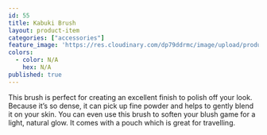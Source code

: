 ```yaml
---
id: 55
title: Kabuki Brush
layout: product-item
categories: ["accessories"]
feature_image: 'https://res.cloudinary.com/dp79ddrmc/image/upload/products/kabukiBrush.jpg'
colors:
  - color: N/A
    hex: N/A
published: true
---
```

This brush is perfect for creating an excellent finish to polish off your look. Because it’s so dense, it can pick up fine powder and helps to gently blend it on your skin. You can even use this brush to soften your blush game for a light, natural glow.  It comes with a pouch which is great for travelling.
